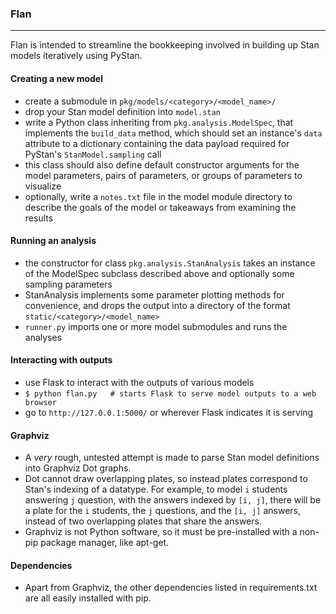### Flan
-----
Flan is intended to streamline the bookkeeping involved in building up Stan models iteratively using PyStan.

#### Creating a new model
 - create a submodule in `pkg/models/<category>/<model_name>/`
 - drop your Stan model definition into `model.stan`
 - write a Python class inheriting from `pkg.analysis.ModelSpec`, that implements the `build_data` method, which should set an instance's `data` attribute to a dictionary containing the data payload required for PyStan's `StanModel.sampling` call
 - this class should also define default constructor arguments for the model parameters, pairs of parameters, or groups of parameters to visualize 
 - optionally, write a `notes.txt` file in the model module directory to describe the goals of the model or takeaways from examining the results

#### Running an analysis
 - the constructor for class `pkg.analysis.StanAnalysis` takes an instance of the ModelSpec subclass described above and optionally some sampling parameters
 - StanAnalysis implements some parameter plotting methods for convenience, and drops the output into a directory of the format `static/<category>/<model_name>`
 - `runner.py` imports one or more model submodules and runs the analyses
 
#### Interacting with outputs
 - use Flask to interact with the outputs of various models
 - `$ python flan.py   # starts Flask to serve model outputs to a web browser`
 - go to `http://127.0.0.1:5000/` or wherever Flask indicates it is serving

#### Graphviz
 - A *very* rough, untested attempt is made to parse Stan model definitions into Graphviz Dot graphs. 
 - Dot cannot draw overlapping plates, so instead plates correspond to Stan's indexing of a datatype.  For example, to model `i` students answering `j` question, with the answers indexed by `[i, j]`, there will be a plate for the `i` students, the `j` questions, and the `[i, j]` answers, instead of two overlapping plates that share the answers.
 - Graphviz is not Python software, so it must be pre-installed with a non-pip package manager, like apt-get.

 #### Dependencies
 - Apart from Graphviz, the other dependencies listed in requirements.txt are all easily installed with pip.